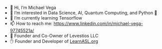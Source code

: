 - 👋 Hi, I’m Michael Vega
- 👀 I’m interested in Data Science, AI, Quantum Computing, and Python 🐍
- 🌱 I’m currently learning Tensorflow
- 📫 How to reach me: https://www.linkedin.com/in/michael-vega-97745521a/
- 💼 Founder and Co-Owner of Levestios LLC
- ✋ Founder and Developer of [LearnASL.org](https://learnasl.org/)

<!---
michaelvega/michaelvega is a ✨ special ✨ repository because its `README.md` (this file) appears on your GitHub profile.
You can click the Preview link to take a look at your changes.
--->
